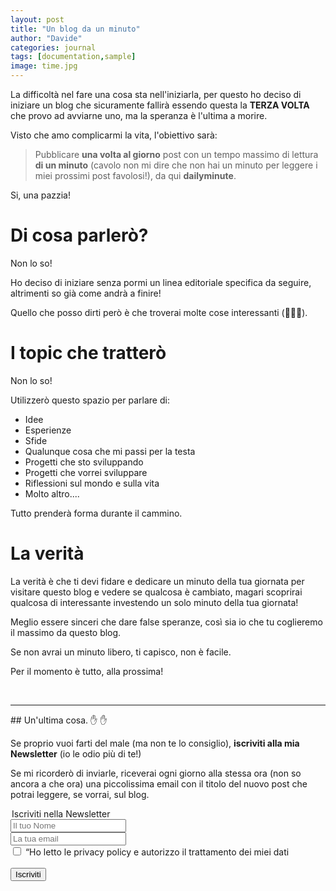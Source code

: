 ```yaml
---
layout: post
title: "Un blog da un minuto"
author: "Davide"
categories: journal
tags: [documentation,sample]
image: time.jpg
---
```


La difficoltà nel fare una cosa sta nell'iniziarla, per questo ho deciso di iniziare un blog che sicuramente fallirà essendo questa la **TERZA VOLTA** che provo ad avviarne uno, ma la speranza è l'ultima a morire.

Visto che amo complicarmi la vita, l'obiettivo sarà:

> Pubblicare **una volta al giorno** post con un tempo massimo di lettura **di un minuto** (cavolo non mi dire che non hai un minuto per leggere i miei prossimi post favolosi!), da qui **dailyminute**. <br>

Si, una pazzia!

# Di cosa parlerò?

Non lo so!

Ho deciso di iniziare senza pormi un linea editoriale specifica da seguire, altrimenti so già come andrà a finire!

Quello che posso dirti però è che troverai molte cose interessanti (🤥🤥🤥).

# I topic che tratterò

Non lo so!

Utilizzerò questo spazio per parlare di:

* Idee
* Esperienze
* Sfide
* Qualunque cosa che mi passi per la testa
* Progetti che sto sviluppando
* Progetti che vorrei sviluppare
* Riflessioni sul mondo e sulla vita
* Molto altro....

Tutto prenderà forma durante il cammino.

# La verità

La verità è che ti devi fidare e dedicare un minuto della tua giornata per visitare questo blog e vedere se qualcosa è cambiato, magari scoprirai qualcosa di interessante investendo un solo minuto della tua giornata!

Meglio essere sinceri che dare false speranze, così sia io che tu coglieremo il massimo da questo blog.

Se non avrai un minuto libero, ti capisco, non è facile.

Per il momento è tutto, alla prossima!

<br>
<hr>
## Un'ultima cosa. ✋ ✋

Se proprio vuoi farti del male (ma non te lo consiglio), **iscriviti alla mia Newsletter** (io le odio più di te!)

Se mi ricorderò di inviarle, riceverai ogni giorno alla stessa ora (non so ancora a che ora) una piccolissima email con il titolo del nuovo post che potrai leggere, se vorrai, sul blog.

<form action="https://sprintstudio.us11.list-manage.com/subscribe/post?u=baa6a96ac00514e2d994c55e2&amp;id=10b14f6753" method="post" id="mc-embedded-subscribe-form" name="mc-embedded-subscribe-form" class="validate" target="_blank" validate>
	<legend>Iscriviti nella Newsletter</legend>
	<div class="form-group">
		<input type="text" name="FNAME" class="form-control" id="mce-FNAME" placeholder="Il tuo Nome" required="">
	</div>
	<div class="form-group">
		<input type="email" name="EMAIL" class="form-control required email" id="mce-EMAIL" placeholder="La tua email" required="">
	</div>
	<div class="form-group">
		<input type="checkbox" class="form-check-input" id="mce-MMERGE3" placeholder="Devi dare il consenso" value="SI" name="MMERGE3" required="">
    	<label class="form-check-label" for="mce-MMERGE3" >“Ho letto le privacy policy e autorizzo il trattamento dei miei dati</label>
	</div>
	<br>
	<div class="form-group">
		<button type="submit" class="btn btn-default" value="Iscriviti" href="">Iscriviti</button>
	</div>
</form>
